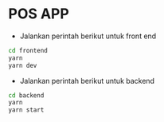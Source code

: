 # POS APP

- Jalankan perintah berikut untuk front end

```bash
cd frontend
yarn
yarn dev
```

- Jalankan perintah berikut untuk backend

```bash
cd backend
yarn
yarn start
```
